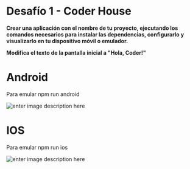 # Desafío 1 - Coder House

**Crear una aplicación con el nombre de tu proyecto, ejecutando los comandos necesarios para instalar las dependencias, configurarlo y visualizarlo en tu dispositivo móvil o emulador.**

**Modifica el texto de la pantalla inicial a "Hola, Coder!"**


# Android

Para emular npm run android 

![enter image description here](hhttps://photos.app.goo.gl/au7kMGT4MMsgV1g39)


# IOS

Para emular npm run ios

![enter image description here](https://photos.app.goo.gl/ULGCEqc15TW5XLWb6)


